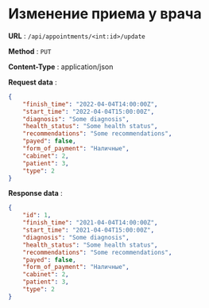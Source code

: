 #  Изменение приема у врача


**URL** : `/api/appointments/<int:id>/update`

**Method** : `PUT`

**Content-Type** : application/json

**Request data** :
```json
{
    "finish_time": "2022-04-04T14:00:00Z",
    "start_time": "2022-04-04T15:00:00Z",
    "diagnosis": "Some diagnosis",
    "health_status": "Some health status",
    "recommendations": "Some recommendations",
    "payed": false,
    "form_of_payment": "Наличные",
    "cabinet": 2,
    "patient": 3,
    "type": 2
}
```

**Response data** :
```json
{
    "id": 1,
    "finish_time": "2021-04-04T14:00:00Z",
    "start_time": "2021-04-04T15:00:00Z",
    "diagnosis": "Some diagnosis",
    "health_status": "Some health status",
    "recommendations": "Some recommendations",
    "payed": false,
    "form_of_payment": "Наличные",
    "cabinet": 2,
    "patient": 3,
    "type": 2
}
```
